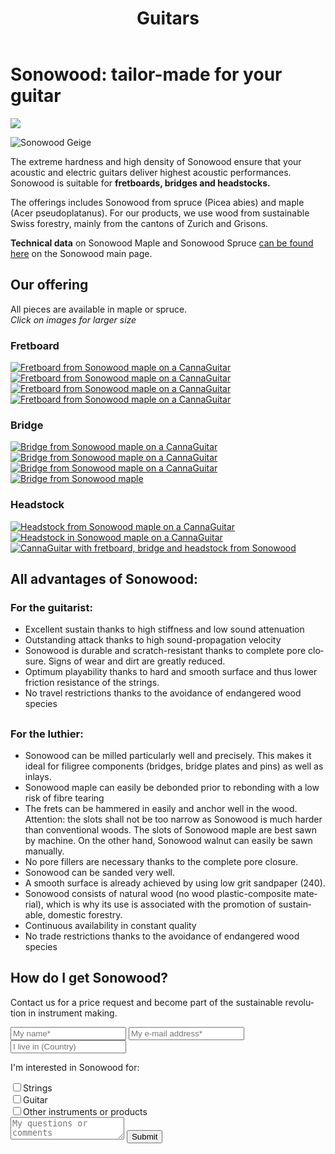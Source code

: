 ﻿---
lang: en
title: 'Guitars'
order: 2
---

<div class="full-width-kenburns">
<div class="wrap-bg-image">

# Sonowood: tailor-made for your guitar

![](/assets/images/arrow-d-white.svg)

</div>
<img srcset="/assets/images/cannaguitar_ganzeGitarre.jpg"
     src="/assets/images/sonowood_cover.jpg" alt="Sonowood Geige">
</div>

<div class="full-width-grey">
<div class="wrap -cols2">

The extreme hardness and high density of Sonowood ensure that your acoustic and electric guitars deliver highest acoustic performances. Sonowood is suitable for **fretboards, bridges and headstocks.**

The offerings includes Sonowood from spruce (Picea abies) and maple (Acer pseudoplatanus). For our products, we use wood from sustainable Swiss forestry, mainly from the cantons of Zurich and Grisons.

**Technical data** on Sonowood Maple and Sonowood Spruce <a href="/en/products/#technicaldata">can be found here</a> on the Sonowood main page.


</div>
</div>

<div class="full-width">
<div class="wrap">

## Our offering

All pieces are available in maple or spruce. <br/>
*Click on images for larger size*

### Fretboard

<div class="picturegallery">
      <a href="/assets/images/guitars/sonowood_guitar_fretboard2.jpg">
          <img src="/assets/images/guitars/sonowood_guitar_fretboard2_thumb.jpg" alt="Fretboard from Sonowood maple on a CannaGuitar">
      </a>
      <a href="/assets/images/guitars/sonowood_eguitar_fretboard1.jpg">
          <img src="/assets/images/guitars/sonowood_eguitar_fretboard1_thumb.jpg" alt="Fretboard from Sonowood maple on a CannaGuitar">
      </a>
      <a href="/assets/images/guitars/sonowood_eguitar_fretboard2.jpg">
          <img src="/assets/images/guitars/sonowood_eguitar_fretboard2_thumb.jpg" alt="Fretboard from Sonowood maple on a CannaGuitar">
      </a>
      <a href="/assets/images/guitars/sonowood_guitar_fretboard5.jpg">
          <img src="/assets/images/guitars/sonowood_guitar_fretboard5.jpg" alt="Fretboard from Sonowood maple on a CannaGuitar">
      </a>
</div>

### Bridge

<div class="picturegallery">
      <a href="/assets/images/guitars/sonowood_guitar_bridge1.jpg">
          <img src="/assets/images/guitars/sonowood_guitar_bridge1_thumb.jpg" alt="Bridge from Sonowood maple on a CannaGuitar">
      </a>
      <a href="/assets/images/guitars/sonowood_guitar_bridge3.jpg">
          <img src="/assets/images/guitars/sonowood_guitar_bridge3_thumb.jpg" alt="Bridge from Sonowood maple on a CannaGuitar">
      </a>
      <a href="/assets/images/guitars/sonowood_guitar_bridge4.jpg">
          <img src="/assets/images/guitars/sonowood_guitar_bridge4_thumb.jpg" alt="Bridge from Sonowood maple on a CannaGuitar">
      </a>
      <a href="/assets/images/guitars/sonowood_guitar_bridge5.jpg">
          <img src="/assets/images/guitars/sonowood_guitar_bridge5_thumb.jpg" alt="Bridge from Sonowood maple">
      </a>
</div>

### Headstock

<div class="picturegallery">
      <a href="/assets/images/guitars/sonowood_guitar_headstock2.jpg">
          <img src="/assets/images/guitars/sonowood_guitar_headstock2_thumb.jpg" alt="Headstock from Sonowood maple on a CannaGuitar">
      </a>
      <a href="/assets/images/guitars/sonowood_guitar_headstock1.jpg">
          <img src="/assets/images/guitars/sonowood_guitar_headstock1_thumb.jpg" alt="Headstock in Sonowood maple on a CannaGuitar">
      </a>
      <a href="/assets/images/guitars/sonowood_eguitar_full1.jpg">
          <img src="/assets/images/guitars/sonowood_eguitar_full1_thumb.jpg" alt="CannaGuitar with fretboard, bridge and headstock from Sonowood">
      </a>
</div>

</div>
</div>

<div class="full-width-red">
<div class="wrap -center">

## All advantages of Sonowood:

### For the guitarist:

  - Excellent sustain thanks to high stiffness and low sound attenuation
  - Outstanding attack thanks to high sound-propagation velocity
  - Sonowood is durable and scratch-resistant thanks to complete pore closure. Signs of wear and dirt are greatly reduced.
  - Optimum playability thanks to hard and smooth surface and thus lower friction resistance of the strings.
  - No travel restrictions thanks to the avoidance of endangered wood species



##

### For the luthier:

  - Sonowood can be milled particularly well and precisely. This makes it ideal for filigree components (bridges, bridge plates and pins) as well as inlays.
  - Sonowood maple can easily be debonded prior to rebonding with a low risk of fibre tearing
  - The frets can be hammered in easily and anchor well in the wood. Attention: the slots shall not be too narrow as Sonowood is much harder than conventional woods. The slots of Sonowood maple are best sawn by machine. On the other hand, Sonowood walnut can easily be sawn manually.
  - No pore fillers are necessary thanks to the complete pore closure.
  - Sonowood can be sanded very well.
  - A smooth surface is already achieved by using low grit sandpaper (240).
  - Sonowood consists of natural wood (no wood plastic-composite material), which is why its use is associated with the promotion of sustainable, domestic forestry.
  - Continuous availability in constant quality
  - No trade restrictions thanks to the avoidance of endangered wood species

</div>
</div>

<div class="full-width-grey">
<div class="wrap">

## How do I get Sonowood?

Contact us for a price request and become part of the sustainable revolution in instrument making.

  <script type="text/javascript">var submitted=false;</script>
  <iframe name="hidden_iframe" id="hidden_iframe" style="display:none;" onload="if(submitted)  {window.location='';}"></iframe>

  <form class="form" action="https://docs.google.com/forms/d/e/1FAIpQLScmllSAdsWOnOCcoBK-MsPOgC_icTCNbm0XAqzfv1LYG1xaHw/formResponse" target="hidden_iframe" onsubmit="return confirm('Thank you for your interest! We will get in touch as soon as possible')">
    <input type="text" name="entry.1998489538" class="input-line" placeholder="My name*" required minlength="2">
    <input type="email" name="entry.913371209" class="input-line" placeholder="My e-mail address*" required minlength="3">
    <input type="text" name="entry.14292811" class="input-line" placeholder="I live in (Country)" required minlength="2">
    <p>I'm interested in Sonowood for:</p>
    <div class="checkbox-wrapper">
      <input type="checkbox" name="entry.812095084" id="instrument-strings" value="strings"><label class="checkbox-label" for="instrument-strings">Strings</label>
    </div>
    <div class="checkbox-wrapper">
      <input type="checkbox" name="entry.812095084" id="instrument-guitar" value="guitar"><label class="checkbox-label" for="instrument-guitar">Guitar</label>
    </div>
    <div class="checkbox-wrapper">
      <input type="checkbox" name="entry.812095084" id="instrument-other" value="other"><label class="checkbox-label" for="instrument-other">Other instruments or products</label>
    </div>
    <textarea name="entry.1789398419" class="input-field" placeholder="My questions or comments"></textarea>
    <input type="hidden" name="entry.298481630" value="EN">
    <button type="submit" class="form-submit">Submit</button>
</form>

</div>
</div>

<script src="/assets/js/jquery.min.js"></script>
<script src="/assets/lightgallery/js/lightgallery.min.js"></script>
<script src="/assets/lightgallery/js/lg-zoom.min.js"></script>
<script src="/assets/lightgallery/js/lg-thumbnail.min.js"></script>
<script src="/assets/lightgallery/js/lg-share.min.js"></script>
<script type="text/javascript">
  $(".picturegallery").lightGallery({
      download: false,
      googlePlus: false,
    });
</script>
